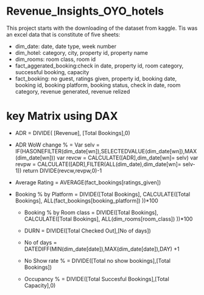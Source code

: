 # Revenue_Insights_OYO_hotels
This project starts with the downloading of the dataset from kaggle. Tis was an excel data that is constitute of five sheets:
* dim_date: date, date type, week number
* dim_hotel: category, city, property id, property name
* dim_rooms: room class, room id
* fact_aggerated_booking:check in date, property id, room category, successful booking, capacity
* fact_booking: no guest, ratings given, property id, booking date, booking id, booking platform, booking status, check in date, room category, revenue generated, revenue relized
# key Matrix using DAX
* ADR = DIVIDE( [Revenue], [Total Bookings],0)

* ADR WoW change % = 
Var selv = IF(HASONEFILTER(dim_date[wn]),SELECTEDVALUE(dim_date[wn]),MAX(dim_date[wn]))
var revcw = CALCULATE([ADR],dim_date[wn]= selv)
var revpw =  CALCULATE([ADR],FILTER(ALL(dim_date),dim_date[wn]= selv-1))
return
DIVIDE(revcw,revpw,0)-1

* Average Rating = AVERAGE(fact_bookings[ratings_given])

* Booking % by Platform = DIVIDE([Total Bookings],
 CALCULATE([Total Bookings], 
 ALL(fact_bookings[booking_platform])
  ))*100
  
  * Booking % by Room class = DIVIDE([Total Bookings],
 CALCULATE([Total Bookings], 
 ALL(dim_rooms[room_class])
  ))*100
  
  * DURN = DIVIDE([Total Checked Out],[No of days])
  * No of days = DATEDIFF(MIN(dim_date[date]),MAX(dim_date[date]),DAY) +1
  * No Show rate % = DIVIDE([Total no show bookings],[Total Bookings])
  * Occupancy % = DIVIDE([Total Succesful Bookings],[Total Capacity],0)
  
  

